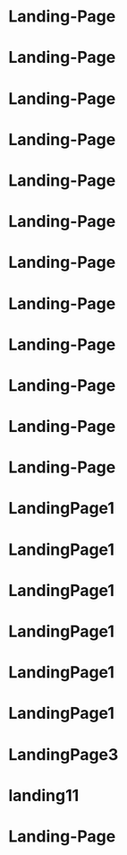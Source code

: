 # Landing-Page
# Landing-Page
# Landing-Page
# Landing-Page
# Landing-Page
# Landing-Page
# Landing-Page
# Landing-Page
# Landing-Page
# Landing-Page
# Landing-Page
# Landing-Page
# LandingPage1
# LandingPage1
# LandingPage1
# LandingPage1
# LandingPage1
# LandingPage1
# LandingPage3
# landing11
# Landing-Page
